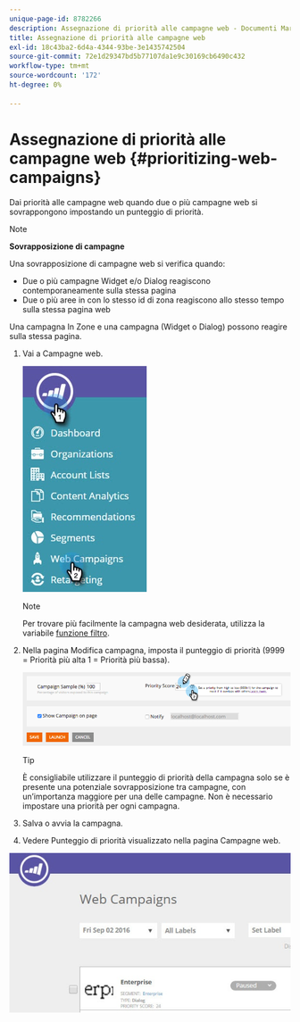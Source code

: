 ```yaml
---
unique-page-id: 8782266
description: Assegnazione di priorità alle campagne web - Documenti Marketo - Documentazione del prodotto
title: Assegnazione di priorità alle campagne web
exl-id: 18c43ba2-6d4a-4344-93be-3e1435742504
source-git-commit: 72e1d29347bd5b77107da1e9c30169cb6490c432
workflow-type: tm+mt
source-wordcount: '172'
ht-degree: 0%

---
```


# Assegnazione di priorità alle campagne web {#prioritizing-web-campaigns}

Dai priorità alle campagne web quando due o più campagne web si sovrappongono impostando un punteggio di priorità.

>[!NOTE]
>
>**Sovrapposizione di campagne**
>
>Una sovrapposizione di campagne web si verifica quando:
>
>* Due o più campagne Widget e/o Dialog reagiscono contemporaneamente sulla stessa pagina
>* Due o più aree in con lo stesso id di zona reagiscono allo stesso tempo sulla stessa pagina web
>
>Una campagna In Zone e una campagna (Widget o Dialog) possono reagire sulla stessa pagina.

1. Vai a Campagne web.

   ![](assets/web-campaigns-hand-6.jpg)

   >[!NOTE]
   >
   >Per trovare più facilmente la campagna web desiderata, utilizza la variabile [funzione filtro](/help/marketo/product-docs/web-personalization/working-with-web-campaigns/filter-web-campaigns.md).

1. Nella pagina Modifica campagna, imposta il punteggio di priorità (9999 = Priorità più alta 1 = Priorità più bassa).

   ![](assets/image2015-7-9-20-3a20-3a58.png)

   >[!TIP]
   >
   >È consigliabile utilizzare il punteggio di priorità della campagna solo se è presente una potenziale sovrapposizione tra campagne, con un’importanza maggiore per una delle campagne. Non è necessario impostare una priorità per ogni campagna.

1. Salva o avvia la campagna.

1. Vedere Punteggio di priorità visualizzato nella pagina Campagne web.

![](assets/web-campaign-priority-score.jpg)
